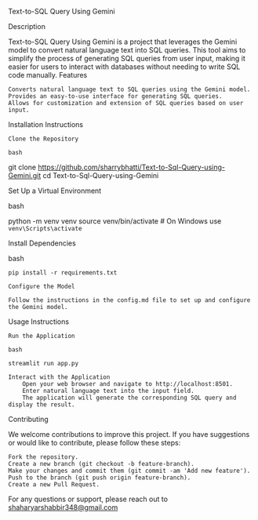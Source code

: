 Text-to-SQL Query Using Gemini

Description

Text-to-SQL Query Using Gemini is a project that leverages the Gemini model to convert natural language text into SQL queries. This tool aims to simplify the process of generating SQL queries from user input, making it easier for users to interact with databases without needing to write SQL code manually.
Features

    Converts natural language text to SQL queries using the Gemini model.
    Provides an easy-to-use interface for generating SQL queries.
    Allows for customization and extension of SQL queries based on user input.

Installation Instructions

    Clone the Repository

    bash

git clone https://github.com/sharrybhatti/Text-to-Sql-Query-using-Gemini.git
cd Text-to-Sql-Query-using-Gemini

Set Up a Virtual Environment

bash

python -m venv venv
source venv/bin/activate  # On Windows use `venv\Scripts\activate`

Install Dependencies

bash

    pip install -r requirements.txt

    Configure the Model

    Follow the instructions in the config.md file to set up and configure the Gemini model.

Usage Instructions

    Run the Application

    bash

    streamlit run app.py

    Interact with the Application
        Open your web browser and navigate to http://localhost:8501.
        Enter natural language text into the input field.
        The application will generate the corresponding SQL query and display the result.

Contributing

We welcome contributions to improve this project. If you have suggestions or would like to contribute, please follow these steps:

    Fork the repository.
    Create a new branch (git checkout -b feature-branch).
    Make your changes and commit them (git commit -am 'Add new feature').
    Push to the branch (git push origin feature-branch).
    Create a new Pull Request.

For any questions or support, please reach out to shaharyarshabbir348@gmail.com
